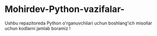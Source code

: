 # Mohirdev-Python-vazifalar-
Ushbu repazitoreda Python o'rganuvchilari uchun boshlang'ich misollar uchun kodlarni jamlab boramiz !
